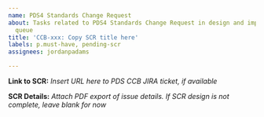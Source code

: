 ```yaml
---
name: PDS4 Standards Change Request
about: Tasks related to PDS4 Standards Change Request in design and implementation
  queue
title: 'CCB-xxx: Copy SCR title here'
labels: p.must-have, pending-scr
assignees: jordanpadams

---
```


**Link to SCR:** _Insert URL here to PDS CCB JIRA ticket, if available_

**SCR Details:** _Attach PDF export of issue details. If SCR design is not complete, leave blank for now_
